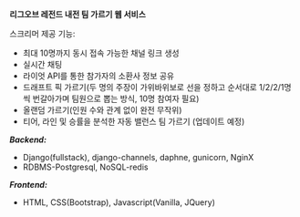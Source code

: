**리그오브 레전드 내전 팀 가르기 웹 서비스**

스크리머 제공 기능:
- 최대 10명까지 동시 접속 가능한 채널 링크 생성
- 실시간 채팅
- 라이엇 API를 통한 참가자의 소환사 정보 공유
- 드래프트 픽 가르기(두 명의 주장이 가위바위보로 선을 정하고 순서대로 1/2/2/1명씩 번갈아가며 팀원으로 뽑는 방식, 10명 참여자 필요)
- 올랜덤 가르기(인원 수와 관계 없이 완전 무작위)
- 티어, 라인 및 승률을 분석한 자동 밸런스 팀 가르기 (업데이트 예정)

***Backend:***
- Django(fullstack), django-channels, daphne, gunicorn, NginX
- RDBMS-Postgresql, NoSQL-redis

***Frontend:***
- HTML, CSS(Bootstrap), Javascript(Vanilla, JQuery)


